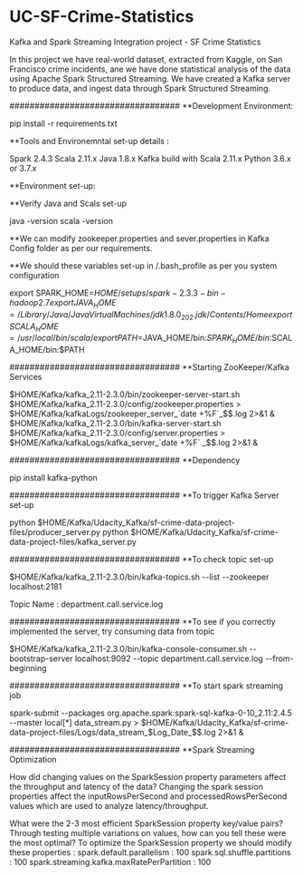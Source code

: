 # UC-SF-Crime-Statistics
Kafka and Spark Streaming Integration project - SF Crime Statistics

  In this project we have real-world dataset, extracted from Kaggle, on San Francisco crime incidents, ane we have done  statistical analysis of the data using Apache Spark Structured Streaming. We have created a Kafka server to produce data, and ingest data through Spark Structured Streaming.
  
##################################
**Development Environment:

pip install -r requirements.txt

**Tools and Environemntal set-up details :

Spark 2.4.3
Scala 2.11.x
Java 1.8.x
Kafka build with Scala 2.11.x
Python 3.6.x or 3.7.x

**Environment set-up:

**Verify Java and Scals set-up

java -version
scala -version

**We can modify zookeeper.properties and sever.properties in Kafka Config folder as per our requirements.

**We should these variables set-up in /.bash_profile as per you system configuration

export SPARK_HOME=$HOME/setups/spark-2.3.3-bin-hadoop2.7
export JAVA_HOME=/Library/Java/JavaVirtualMachines/jdk1.8.0_202.jdk/Contents/Home
export SCALA_HOME=/usr/local/bin/scala/
export PATH=$JAVA_HOME/bin:$SPARK_HOME/bin:$SCALA_HOME/bin:$PATH


  
##################################
**Starting ZooKeeper/Kafka Services

$HOME/Kafka/kafka_2.11-2.3.0/bin/zookeeper-server-start.sh $HOME/Kafka/kafka_2.11-2.3.0/config/zookeeper.properties > $HOME/Kafka/kafkaLogs/zookeeper_server_`date +%F`_$$.log 2>&1 &
$HOME/Kafka/kafka_2.11-2.3.0/bin/kafka-server-start.sh $HOME/Kafka/kafka_2.11-2.3.0/config/server.properties > $HOME/Kafka/kafkaLogs/kafka_server_`date +%F`
_$$.log 2>&1 &

##################################
**Dependency

pip install kafka-python

##################################
**To trigger Kafka Server set-up

python $HOME/Kafka/Udacity_Kafka/sf-crime-data-project-files/producer_server.py
python $HOME/Kafka/Udacity_Kafka/sf-crime-data-project-files/kafka_server.py

##################################
**To check topic set-up

$HOME/Kafka/kafka_2.11-2.3.0/bin/kafka-topics.sh --list --zookeeper localhost:2181

Topic Name : department.call.service.log

##################################
**To see if you correctly implemented the server, try consuming data from topic

$HOME/Kafka/kafka_2.11-2.3.0/bin/kafka-console-consumer.sh --bootstrap-server localhost:9092 --topic department.call.service.log --from-beginning

##################################
**To start spark streaming job

spark-submit --packages org.apache.spark:spark-sql-kafka-0-10_2.11:2.4.5 --master local[*] data_stream.py > $HOME/Kafka/Udacity_Kafka/sf-crime-data-project-files/Logs/data_stream_$Log_Date_$$.log 2>&1 &

##################################
**Spark Streaming Optimization

How did changing values on the SparkSession property parameters affect the throughput and latency of the data?
Changing the spark session properties affect the inputRowsPerSecond and processedRowsPerSecond values which are used to analyze latency/throughput.

What were the 2-3 most efficient SparkSession property key/value pairs? Through testing multiple variations on values, how can you tell these were the most optimal?
To optimize the SparkSession property we should modify these properties :
spark.default.parallelism : 100
spark.sql.shuffle.partitions : 100
spark.streaming.kafka.maxRatePerPartition : 100



